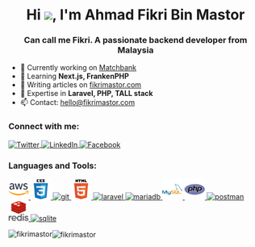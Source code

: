 <!-- Header Section -->
<div class="profile-header" align="center">
    <h1>Hi <img src="https://raw.githubusercontent.com/MartinHeinz/MartinHeinz/master/wave.gif" width="30px">, I'm Ahmad Fikri Bin Mastor</h1>
    <h3>Can call me Fikri. A passionate backend developer from Malaysia</h3>
</div>

<!-- 
<div class="stats">
  <p align="left"> <img src="https://komarev.com/ghpvc/?username=fikrimastor&label=Profile%20views&color=0e75b6&style=flat" alt="fikrimastor" /> </p>
</div>
-->
 
<!-- About Me Section -->
<div class="about-me">
    <ul>
        <li>🔭 Currently working on <a href="https://matchbank.com">Matchbank</a></li>
        <li>🌱 Learning <strong>Next.js, FrankenPHP</strong></li>
        <li>📝 Writing articles on <a href="https://www.fikrimastor.com">fikrimastor.com</a></li>
        <li>💬 Expertise in <strong>Laravel, PHP, TALL stack</strong></li>
        <li>📫 Contact: <a href="mailto:hello@fikrimastor.com">hello@fikrimastor.com</a></li>
    </ul>
</div>

<!-- Social Media Section -->
<div class="social-links">
    <h3>Connect with me:</h3>
    <p align="left">
        <!-- Social Media Icons -->
        <a href="https://twitter.com/fikrimastor" target="_blank">
            <img align="center" src="https://raw.githubusercontent.com/rahuldkjain/github-profile-readme-generator/master/src/images/icons/Social/twitter.svg" alt="Twitter" height="30" width="40" />
        </a>
        <a href="https://linkedin.com/in/fikrimastor" target="_blank">
            <img align="center" src="https://raw.githubusercontent.com/rahuldkjain/github-profile-readme-generator/master/src/images/icons/Social/linked-in-alt.svg" alt="LinkedIn" height="30" width="40" />
        </a>
        <a href="https://fb.com/ahmadfikrimastor" target="_blank">
            <img align="center" src="https://raw.githubusercontent.com/rahuldkjain/github-profile-readme-generator/master/src/images/icons/Social/facebook.svg" alt="Facebook" height="30" width="40" />
        </a>
    </p>
</div>

<!-- Skills Section -->
<div class="skills">
    <h3>Languages and Tools:</h3>
    <p align="left">
        <!-- Tech Stack Icons -->
        <a href="https://aws.amazon.com" target="_blank" rel="noreferrer">
		<img src="https://raw.githubusercontent.com/devicons/devicon/master/icons/amazonwebservices/amazonwebservices-original-wordmark.svg"
				alt="aws"
				width="40"
				height="40" />
	</a>
	<a href="https://www.w3schools.com/css/" target="_blank" rel="noreferrer">
		<img src="https://raw.githubusercontent.com/devicons/devicon/master/icons/css3/css3-original-wordmark.svg"
				alt="css3"
				width="40"
				height="40" />
	</a>
	<a href="https://git-scm.com/" target="_blank" rel="noreferrer">
		<img src="https://www.vectorlogo.zone/logos/git-scm/git-scm-icon.svg" alt="git" width="40" height="40" />
	</a>
	<a href="https://www.w3.org/html/" target="_blank" rel="noreferrer">
		<img src="https://raw.githubusercontent.com/devicons/devicon/master/icons/html5/html5-original-wordmark.svg"
				alt="html5"
				width="40"
				height="40" />
	</a>
	<a href="https://laravel.com/" target="_blank" rel="noreferrer">
		<img src="https://upload.wikimedia.org/wikipedia/commons/9/9a/Laravel.svg"
				alt="laravel"
				width="40"
				height="40" />
	</a>
	<a href="https://mariadb.org/" target="_blank" rel="noreferrer">
		<img src="https://www.vectorlogo.zone/logos/mariadb/mariadb-icon.svg" alt="mariadb" width="40" height="40" />
	</a>
	<a href="https://www.mysql.com/" target="_blank" rel="noreferrer">
		<img src="https://raw.githubusercontent.com/devicons/devicon/master/icons/mysql/mysql-original-wordmark.svg"
				alt="mysql"
				width="40"
				height="40" />
	</a>
	<a href="https://www.php.net" target="_blank" rel="noreferrer">
		<img src="https://raw.githubusercontent.com/devicons/devicon/master/icons/php/php-original.svg"
				alt="php"
				width="40"
				height="40" />
	</a>
	<a href="https://postman.com" target="_blank" rel="noreferrer">
		<img src="https://www.vectorlogo.zone/logos/getpostman/getpostman-icon.svg"
				alt="postman"
				width="40"
				height="40" />
	</a>
	<a href="https://redis.io" target="_blank" rel="noreferrer">
		<img src="https://raw.githubusercontent.com/devicons/devicon/master/icons/redis/redis-original-wordmark.svg"
				alt="redis"
				width="40"
				height="40" />
	</a>
	<a href="https://www.sqlite.org/" target="_blank" rel="noreferrer">
		<img src="https://www.vectorlogo.zone/logos/sqlite/sqlite-icon.svg" alt="sqlite" width="40" height="40" />
	</a>
    </p>
</div>

<!-- Stats -->
<div class="stats">
  <p>
    <img align="left" src="https://github-readme-stats.vercel.app/api/top-langs?username=fikrimastor&show_icons=true&locale=en&layout=compact" alt="fikrimastor" />
  </p>
  <p>
    <img align="center" src="https://github-readme-stats.vercel.app/api?username=fikrimastor&show_icons=true&locale=en" alt="fikrimastor" />
  </p>
</div>
